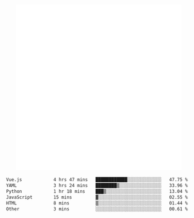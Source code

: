 <div align="center">
    <a href="https://konst.fish">
        <img src="https://raw.githubusercontent.com/konstfish/konstfish/master/fish.svg" alt="Logo" width="450"/>
    </a>
</div>

<!--START_SECTION:waka-->

```text
Vue.js            4 hrs 47 mins   ████████████░░░░░░░░░░░░░   47.75 %
YAML              3 hrs 24 mins   ████████▒░░░░░░░░░░░░░░░░   33.96 %
Python            1 hr 18 mins    ███▒░░░░░░░░░░░░░░░░░░░░░   13.04 %
JavaScript        15 mins         ▓░░░░░░░░░░░░░░░░░░░░░░░░   02.55 %
HTML              8 mins          ▒░░░░░░░░░░░░░░░░░░░░░░░░   01.44 %
Other             3 mins          ░░░░░░░░░░░░░░░░░░░░░░░░░   00.61 %
```

<!--END_SECTION:waka-->
